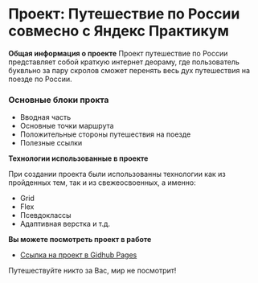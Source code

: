 # Проект: Путешествие по России совмесно с Яндекс Практикум

**Общая информация о проекте**
Проект путешествие по России представляет собой краткую интернет деораму,
где пользователь буквльно за пару скролов сможет перенять весь дух 
путешествия на поезде по России.

### Основные блоки прокта
* Вводная часть
* Основные точки маршрута
* Положительные стороны путешествия на поезде 
* Полезные ссылки

**Технологии использованные в проекте**

При создании проекта были использованны технологии как из пройденных тем,
так и из свежеосвоенных, а именно:
* Grid
* Flex
* Псевдоклассы 
* Адаптивная верстка 
и т.д.

**Вы можете посмотреть проект в работе**

* [Ссылка на проект в Gidhub Pages](https://romanpanchishniy.github.io/russian-travel/index.html)


Путешествуйте никто за Вас, мир не посмотрит!
